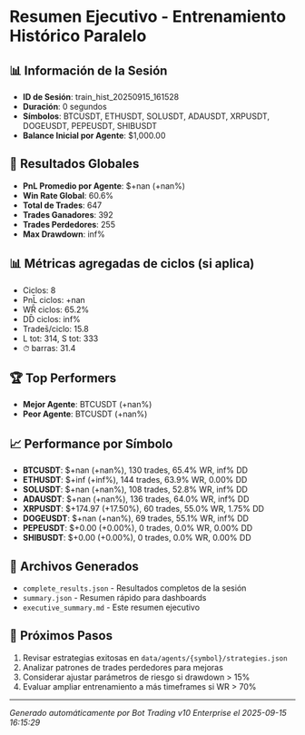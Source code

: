 # Resumen Ejecutivo - Entrenamiento Histórico Paralelo

## 📊 Información de la Sesión
- **ID de Sesión**: train_hist_20250915_161528
- **Duración**: 0 segundos
- **Símbolos**: BTCUSDT, ETHUSDT, SOLUSDT, ADAUSDT, XRPUSDT, DOGEUSDT, PEPEUSDT, SHIBUSDT
- **Balance Inicial por Agente**: $1,000.00

## 🎯 Resultados Globales
- **PnL Promedio por Agente**: $+nan (+nan%)
- **Win Rate Global**: 60.6%
- **Total de Trades**: 647
- **Trades Ganadores**: 392
- **Trades Perdedores**: 255
- **Max Drawdown**: inf%

## 📊 Métricas agregadas de ciclos (si aplica)
- Ciclos: 8
- PnL̄ ciclos: +nan
- WR̄ ciclos: 65.2%
- DD̄ ciclos: inf%
- Trades̄/ciclo: 15.8
- L tot: 314, S tot: 333
- ⏱̄ barras: 31.4


## 🏆 Top Performers
- **Mejor Agente**: BTCUSDT (+nan%)
- **Peor Agente**: BTCUSDT (+nan%)

## 📈 Performance por Símbolo
- **BTCUSDT**: $+nan (+nan%), 130 trades, 65.4% WR, inf% DD
- **ETHUSDT**: $+inf (+inf%), 144 trades, 63.9% WR, 0.00% DD
- **SOLUSDT**: $+nan (+nan%), 108 trades, 52.8% WR, inf% DD
- **ADAUSDT**: $+nan (+nan%), 136 trades, 64.0% WR, inf% DD
- **XRPUSDT**: $+174.97 (+17.50%), 60 trades, 55.0% WR, 1.75% DD
- **DOGEUSDT**: $+nan (+nan%), 69 trades, 55.1% WR, inf% DD
- **PEPEUSDT**: $+0.00 (+0.00%), 0 trades, 0.0% WR, 0.00% DD
- **SHIBUSDT**: $+0.00 (+0.00%), 0 trades, 0.0% WR, 0.00% DD

## 📁 Archivos Generados
- `complete_results.json` - Resultados completos de la sesión
- `summary.json` - Resumen rápido para dashboards
- `executive_summary.md` - Este resumen ejecutivo

## 🎯 Próximos Pasos
1. Revisar estrategias exitosas en `data/agents/{symbol}/strategies.json`
2. Analizar patrones de trades perdedores para mejoras
3. Considerar ajustar parámetros de riesgo si drawdown > 15%
4. Evaluar ampliar entrenamiento a más timeframes si WR > 70%

---
*Generado automáticamente por Bot Trading v10 Enterprise el 2025-09-15 16:15:29*
